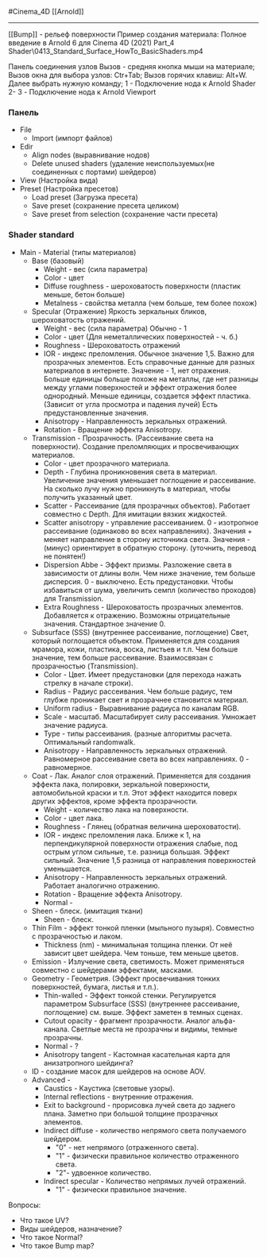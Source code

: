#Cinema_4D 
[[Arnold]]
__________
[[Bump]] - рельеф поверхности
Пример создания материала: Полное введение в Arnold 6 для Cinema 4D (2021) Part_4 Shader\0413_Standard_Surface_HowTo_BasicShaders.mp4

Панель соединения узлов
Вызов - средняя кнопка мыши на материале;
Вызов окна для выбора узлов: Ctr+Tab;
Вызов горячих клавиш: Alt+W. Далее выбрать нужную команду;
1 - Подключение нода к Arnold Shader
2- 
3 - Подключение нода к Arnold Viewport

### Панель
- File
	- Import (импорт файлов)
- Edir 
	- Align nodes (выравнивание нодов)
	- Delete unused shaders (удаление неиспользуемых(не соединенных с портами) шейдеров)
- View (Настройка вида)
- Preset (Настройка пресетов)
	- Load preset (Загрузка пресета)
	- Save preset (сохранение пресета целиком)
	- Save preset from selection (сохранение части пресета)

### Shader standard
- Main
		- Material (типы материалов)
	- Base (базовый)
		- Weight - вес (сила параметра)
		- Color - цвет
		- Diffuse roughness - шероховатость поверхности (пластик меньше, бетон больше)
		- Metalness - свойства металла (чем больше, тем более похож)
	- Specular (Отражение) Яркость зеркальных бликов, шероховатость отражений.
		- Weight - вес (сила параметра) Обычно - 1
		- Color - цвет (Для неметаллических поверхностей - ч. б.)
		- Roughness - Шероховатость отражений
		- IOR - индекс преломления. Обычное значение 1,5. Важно для прозрачных элементов. Есть справочные данные для разных материалов в интернете. Значение - 1, нет отражения. Больше единицы больше похоже на металлы, где нет разницы между углами поверхностей и эффект отражения более однородный. Меньше единицы, создается эффект пластика. (Зависит от угла просмотра и падения лучей) Есть предустановленные значения.
		- Anisotropy - Направленность зеркальных отражений.
		- Rotation - Вращение эффекта Anisotropy.
	- Transmission - Прозрачность. (Рассеивание света на поверхности). Создание преломляющих и просвечивающих материалов.
		- Color - цвет прозрачного материала.
		- Depth - Глубина проникновения света в материал. Увеличение значения уменьшает поглощение и рассеивание. На сколько лучу нужно проникнуть в материал, чтобы получить указанный цвет.
		- Scatter - Рассеивание (для прозрачных объектов). Работает совместно с Depth.  Для имитации вязких жидкостей.
		- Scatter anisotropy - управление рассеиванием. 0 - изотропное рассеивание (одинаково во всех направлениях). Значения + меняет направление в сторону источника света. Значения - (минус) ориентирует в обратную сторону. (уточнить, перевод не понятен!) 
		- Dispersion Abbe - Эффект призмы. Разложение света в зависимости от длины волн. Чем ниже значение, тем больше дисперсия. 0 - выключено. Есть предустановки.  Чтобы избавиться от шума, увеличить семпл (количество проходов) для Transmission.
		- Extra Roughness - Шероховатость прозрачных элементов. Добавляется к отражению. Возможны отрицательные значения. Стандартное значение 0.
	- Subsurface (SSS) (внутреннее рассеивание, поглощение) Свет, который поглощается объектом. Применяется для создания мрамора, кожи, пластика, воска, листьев и т.п. Чем больше значение, тем больше рассеивание. Взаимосвязан с прозрачностью (Transmission). 
		- Color - Цвет. Имеет предустановки (для перехода нажать стрелку в начале строки).
		- Radius - Радиус рассеивания. Чем больше радиус, тем глубже проникает свет и прозрачнее становится материал.
		- Uniform radius - Выравнивание радиуса по каналам RGB.
		- Scale - масштаб. Масштабирует силу рассеивания. Умножает значение радиуса.
		- Type - типы рассеивания. (разные алгоритмы расчета. Оптимальный randomwalk.
		- Anisotropy - Направленность зеркальных отражений. Равномерное рассеивание света во всех направлениях. 0 - равномерное. 
	- Coat - Лак. Аналог слоя отражений. Применяется для создания эффекта лака, полировки, зеркальной поверхности, автомобильной краски и т.п. Этот эффект находится поверх других эффектов, кроме эффекта прозрачности.
		- Weight - количество лака на поверхности.
		- Color - цвет лака.
		- Roughness - Глянец (обратная величина шероховатости).
		- IOR - индекс преломления лака. Ближе к 1, на перпендикулярной поверхности отражения слабые, под острым углом сильные, т.е. разница большая. Эффект сильный. Значение 1,5 разница от направления поверхностей уменьшается. 
		- Anisotropy - Направленность зеркальных отражений. Работает аналогично отражению.
		- Rotation - Вращение эффекта Anisotropy.
		- Normal - 
	- Sheen - блеск. (имитация ткани)
		- Sheen - блеск.
	- Thin Film - эффект тонкой пленки (мыльного пузыря). Совместно с прозрачностью и лаком.
		- Thickness (nm) - минимальная толщина пленки. От неё зависит цвет шейдера. Чем тоньше, тем меньше цветов.
	- Emission - Излучение света, светимость. Может применяться совместно с шейдерами эффектами, масками.
	- Geometry - Геометрия. (Эффект просвечивания тонких поверхностей, бумага, листья и т.п.).
		- Thin-walled - Эффект тонкой стенки. Регулируется параметром Subsurface (SSS) (внутреннее рассеивание, поглощение) см. выше. Эффект заметен в темных сценах.
		- Cutout opacity - фрагмент прозрачности. Аналог альфа-канала. Светлые места не прозрачны и видимы, темные прозрачны.
		- Normal - ?
		- Anisotropy tangent - Кастомная касательная карта для анизатропного шейдинга?
	- ID  - создание масок для шейдеров на основе AOV.
	- Advanced - 
		- Caustics - Каустика (световые узоры).
		- Internal reflections - внутренние отражения.
		- Exit to background - прорисовка лучей света до заднего плана. Заметно при большой толщине прозрачных элементов.
		- Indirect diffuse - количество непрямого света получаемого шейдером. 
			- "0" - нет непрямого (отраженного света). 
			- "1" - физически правильное количество отраженного света. 
			- "2"- удвоенное количество.
		- Indirect specular - Количество непрямых лучей отражений.
			- "1" - физически правильное значение.
	


Вопросы:
- Что такое UV?
- Виды шейдеров, назначение?
- Что такое Normal?
- Что такое Bump map? 